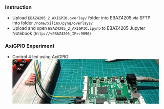 ### Instruction
- Upload `EBAZ4205_2_AXIGPIO.overlay/` folder into EBAZ4205 via SFTP into folder `/home/xilinx/pynq/overlays/`
- Upload and open `EBAZ4205_2_AXIGPIO.ipynb` to EBAZ4205 Jupyter Notebook (`http://<EBAZ4205_IP>:9090`)
### AxiGPIO Experiment
- Control 4 led using AxiGPIO
![](../../resource/EBAZ4205_2_AxiGPIO_Photo.png)